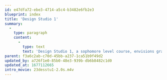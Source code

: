 ```yaml
---
id: e47dfa72-ebe3-4714-a5c4-b3482e6fb2e3
blueprint: index
title: 'Design Studio 1'
summary:
  -
    type: paragraph
    content:
      -
        type: text
        text: 'Design Studio 1, a sophomore level course, envisions graphic designers as inquirers, observers, poets, editors, curators, analysts, researchers, commentators, and critics. It encourages students to experiment, discover, and play with the tools, materials, and processes of design toward self-directed ends.'
parent: f3a6c2ab-c70d-45bb-a237-1ca51b9f49d2
updated_by: a726f1e0-85b0-48e3-939b-db6b8482c1d0
updated_at: 1677112665
intro_movie: 23desstu1-2.0s.m4v
---
```

